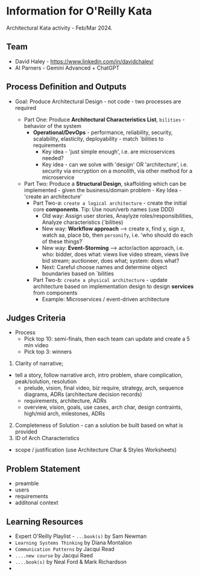 # Information for O'Reilly Kata

Architectural Kata activity - Feb/Mar 2024.

## Team

- David Haley - https://www.linkedin.com/in/davidchaley/
- AI Parners - Gemini Advanced + ChatGPT

## Process Definition and Outputs
- Goal: Produce Architectural Design - not code - two processes are required
 
  - Part One: Produce **Architectural Characteristics List**, `bilities` - behavior of the system
    - **Operational/DevOps** - performance, reliability, security, scalability, elasticity, deployability - match `bilities to requirements
      - Key idea - 'just simple enough', i.e. are microservices needed?
      - Key idea - can we solve with 'design' OR 'architecture', i.e. security via encryption on a monolith, via other method for a microservice
   - Part Two: Produce a **Structural Design**, skaffolding which can be implemented - given the business/domain problem - Key Idea - 'create an architecture'
       - Part Two-a: `create a logical architecture` - create the initial core **components**. Tip: Use noun/verb names (use DDD)
         - Old way: Assign user stories, Anaylyze roles/responsibilities, Analyze characteristics (`bilities)
         - New way: **Workflow approach** --> create x, find y, sign z, watch aa, place bb, then `personify`, i.e. 'who should do each of these things?`
         - New way: **Event-Storming** --> actor/action approach, i.e. who: bidder, does what: views live video stream, views live bid stream; auctioneer, does what; system: does what?
         - Next: Careful choose names and determine object boundaries based on `bilities
       - Part Two-b: `create a physical architecture` - update architecture based on implementation design to design **services** from components
         - Example: Microservices / event-driven architecture
         
## Judges Criteria
- Process
  - Pick top 10: semi-finals, then each team can update and create a 5 min video
  - Pick top 3: winners
  
 1. Clarity of narrative;
   - tell a story, follow narrative arch, intro problem, share complication, peak/solution, resolution
     - prelude, vision, final video, biz require, strategy, arch, sequence diagrams, ADRs (architecture decision records)
     - requirements, architecture, ADRs
     - overview, vision, goals, use cases, arch char, design contraints, high/mid arch, milestones, ADRs
  2. Completeness of Solution
    - can a solution be built based on what is provided
  3. ID of Arch Characteristics
   - scope / justification (use Architecture Char & Styles Worksheets)
## Problem Statement
- preamble
- users
- requirements
- additonal context


## Learning Resources
- Expert O'Reilly Playlist - `...book(s)` by Sam Newman
- `Learning Systems Thinking` by Diana Montalion
- `Communication Patterns` by Jacqui Read
- `....new course` by Jacqui Raed
- `....book(s)` by Neal Ford & Mark Richardson
- 
